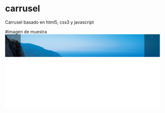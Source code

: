 # carrusel
Carrusel basado en html5, css3 y javascript

#imagen de muestra
![alt text](SlideMuestra.png "Carrusel basado en html5, css3 y javascript")
